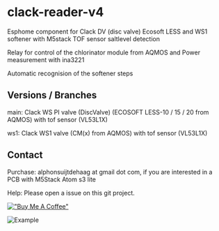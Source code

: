 # clack-reader-v4
 Esphome component for Clack DV (disc valve) Ecosoft LESS and WS1 softener with M5stack TOF sensor saltlevel detection
 
 Relay for control of the chlorinator module from AQMOS
 and Power measurement with ina3221

 Automatic recognision of the softener steps

## Versions / Branches
main: Clack WS PI valve (DiscValve) (ECOSOFT LESS-10 / 15 / 20 from AQMOS) with tof sensor (VL53L1X) 

ws1: Clack WS1 valve (CM(x) from AQMOS) with tof sensor (VL53L1X)

## Contact
Purchase: alphonsuijtdehaag at gmail dot com, if you are interested in a PCB with M5Stack Atom s3 lite

Help: Please open a issue on this git project.

[!["Buy Me A Coffee"](https://www.buymeacoffee.com/assets/img/custom_images/orange_img.png)](https://www.buymeacoffee.com/ebbenberg)


![Example](/readme/pcb_transp.png)
